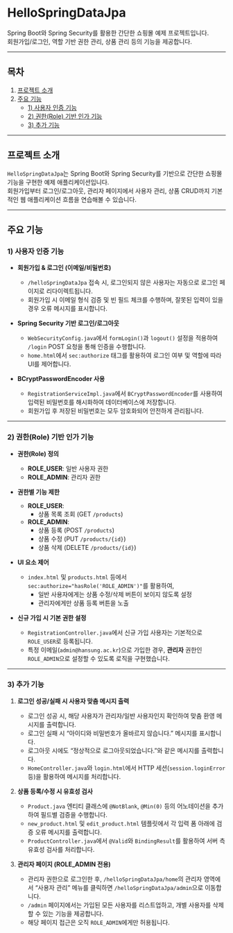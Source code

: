 # HelloSpringDataJpa

Spring Boot와 Spring Security를 활용한 간단한 쇼핑몰 예제 프로젝트입니다.  
회원가입/로그인, 역할 기반 권한 관리, 상품 관리 등의 기능을 제공합니다.

---

## 목차

1. [프로젝트 소개](#프로젝트-소개)  
2. [주요 기능](#주요-기능)  
   - [1) 사용자 인증 기능](#1-사용자-인증-기능)  
   - [2) 권한(Role) 기반 인가 기능](#2-권한role-기반-인가-기능)  
   - [3) 추가 기능](#3-추가-기능) 
---

## 프로젝트 소개

`HelloSpringDataJpa`는 Spring Boot와 Spring Security를 기반으로 간단한 쇼핑몰 기능을 구현한 예제 애플리케이션입니다.  
회원가입부터 로그인/로그아웃, 관리자 페이지에서 사용자 관리, 상품 CRUD까지 기본적인 웹 애플리케이션 흐름을 연습해볼 수 있습니다.  

---

## 주요 기능

### 1) 사용자 인증 기능

- **회원가입 & 로그인 (이메일/비밀번호)**
  - `/helloSpringDataJpa` 접속 시, 로그인되지 않은 사용자는 자동으로 로그인 페이지로 리다이렉트됩니다.
  - 회원가입 시 이메일 형식 검증 및 빈 필드 체크를 수행하며, 잘못된 입력이 있을 경우 오류 메시지를 표시합니다.

- **Spring Security 기반 로그인/로그아웃**
  - `WebSecurityConfig.java`에서 `formLogin()`과 `logout()` 설정을 적용하여 `/login` POST 요청을 통해 인증을 수행합니다.
  - `home.html`에서 `sec:authorize` 태그를 활용하여 로그인 여부 및 역할에 따라 UI를 제어합니다.

- **BCryptPasswordEncoder 사용**
  - `RegistrationServiceImpl.java`에서 `BCryptPasswordEncoder`를 사용하여 입력된 비밀번호를 해시화하여 데이터베이스에 저장합니다.
  - 회원가입 후 저장된 비밀번호는 모두 암호화되어 안전하게 관리됩니다.

---

### 2) 권한(Role) 기반 인가 기능

- **권한(Role) 정의**
  - **ROLE_USER**: 일반 사용자 권한  
  - **ROLE_ADMIN**: 관리자 권한  

- **권한별 기능 제한**
  - **ROLE_USER**: 
    - 상품 목록 조회 (GET `/products`)  
  - **ROLE_ADMIN**: 
    - 상품 등록 (POST `/products`)  
    - 상품 수정 (PUT `/products/{id}`)  
    - 상품 삭제 (DELETE `/products/{id}`)  

- **UI 요소 제어**
  - `index.html` 및 `products.html` 등에서 `sec:authorize="hasRole('ROLE_ADMIN')"`를 활용하여,  
    - 일반 사용자에게는 상품 수정/삭제 버튼이 보이지 않도록 설정  
    - 관리자에게만 상품 등록 버튼을 노출  

- **신규 가입 시 기본 권한 설정**
  - `RegistrationController.java`에서 신규 가입 사용자는 기본적으로 `ROLE_USER`로 등록됩니다.  
  - 특정 이메일(`admin@hansung.ac.kr`)으로 가입한 경우, **관리자** 권한인 `ROLE_ADMIN`으로 설정할 수 있도록 로직을 구현했습니다.

---

### 3) 추가 기능

1. **로그인 성공/실패 시 사용자 맞춤 메시지 출력**  
   - 로그인 성공 시, 해당 사용자가 관리자/일반 사용자인지 확인하여 맞춤 환영 메시지를 출력합니다.  
   - 로그인 실패 시 “아이디와 비밀번호가 올바르지 않습니다.” 메시지를 표시합니다.  
   - 로그아웃 시에도 “정상적으로 로그아웃되었습니다.”와 같은 메시지를 출력합니다.  
   - `HomeController.java`와 `login.html`에서 HTTP 세션(`session.loginError` 등)을 활용하여 메시지를 처리합니다.

2. **상품 등록/수정 시 유효성 검사**  
   - `Product.java` 엔티티 클래스에 `@NotBlank`, `@Min(0)` 등의 어노테이션을 추가하여 필드별 검증을 수행합니다.  
   - `new_product.html` 및 `edit_product.html` 템플릿에서 각 입력 폼 아래에 검증 오류 메시지를 출력합니다.  
   - `ProductController.java`에서 `@Valid`와 `BindingResult`를 활용하여 서버 측 유효성 검사를 처리합니다.

3. **관리자 페이지 (ROLE_ADMIN 전용)**
   - 관리자 권한으로 로그인한 후, `/helloSpringDataJpa/home`의 관리자 영역에서 “사용자 관리” 메뉴를 클릭하면 `/helloSpringDataJpa/admin`으로 이동합니다.  
   - `/admin` 페이지에서는 가입된 모든 사용자를 리스트업하고, 개별 사용자를 삭제할 수 있는 기능을 제공합니다.
   - 해당 페이지 접근은 오직 `ROLE_ADMIN`에게만 허용됩니다.

